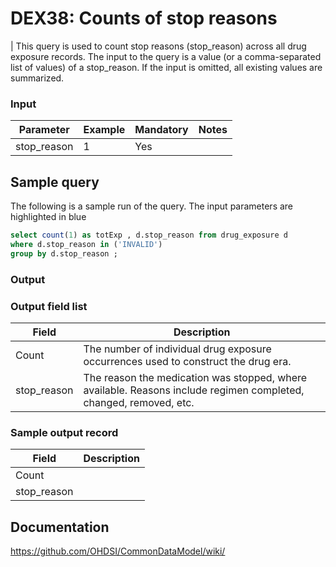 # DEX38: Counts of stop reasons

| This query is used to count stop reasons (stop_reason) across all drug exposure records. The input to the query is a value (or a comma-separated list of values) of a stop_reason. If the input is omitted, all existing values are summarized.

### Input

|  Parameter |  Example |  Mandatory |  Notes | 
| --- | --- | --- | --- |
| stop_reason | 1 | Yes |   


## Sample query

The following is a sample run of the query. The input parameters are highlighted in  blue 

```sql
select count(1) as totExp , d.stop_reason from drug_exposure d 
where d.stop_reason in ('INVALID') 
group by d.stop_reason ;
```

### Output


### Output field list

|  Field |  Description |
| --- | --- | 
| Count | The number of individual drug exposure occurrences used to construct the drug era. |
| stop_reason | The reason the medication was stopped, where available. Reasons include regimen completed, changed, removed, etc. |


### Sample output record

|  Field |  Description |
| --- | --- | 
| Count |   |
| stop_reason |   |


## Documentation
https://github.com/OHDSI/CommonDataModel/wiki/
